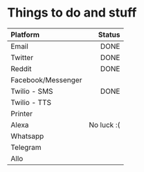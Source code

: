 # Things to do and stuff

| Platform | Status |
|:---------|-------:|
| Email | DONE |
| Twitter | DONE |
| Reddit | DONE |
| Facebook/Messenger ||
| Twilio - SMS | DONE |
| Twilio - TTS ||
| Printer ||
| Alexa | No luck :( |
| Whatsapp ||
| Telegram ||
| Allo ||
